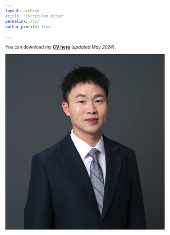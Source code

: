 ```yaml
---
layout: archive
#title: "Curriculum Vitae"
permalink: /cv/
author_profile: true

---
```


You can download my [**CV here**](../files/Short_CV.pdf) (*updated May 2024*).

<a href="files/Short_CV.pdf" class="image fit"><img src="images/my_profile2.png" alt=""></a>

